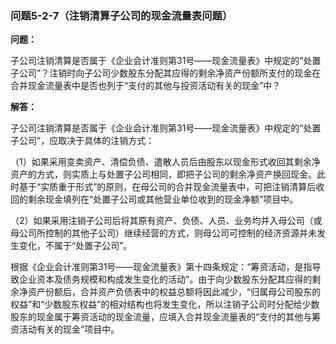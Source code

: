 ### 问题5-2-7（注销清算子公司的现金流量表问题）

**问题：**

子公司注销清算是否属于《企业会计准则第31号——现金流量表》中规定的“处置子公司”？注销时向子公司少数股东分配其应得的剩余净资产份额所支付的现金在合并现金流量表中是否也列于“支付的其他与投资活动有关的现金”中？

**解答：**

子公司注销清算是否属于《企业会计准则第31号——现金流量表》中规定的“处置子公司”，应取决于具体的注销方式：

（1）如果采用变卖资产、清偿负债、遣散人员后由股东以现金形式收回其剩余净资产的方式，则实质上与处置子公司相同，即把子公司的剩余净资产换回现金。此时基于“实质重于形式”的原则，在母公司的合并现金流量表中，可把注销清算后收回的剩余现金填列在“处置子公司或其他营业单位收到的现金净额”项目中。

（2）如果采用注销子公司后将其原有资产、负债、人员、业务均并入母公司（或母公司所控制的其他子公司）继续经营的方式，则母公司可控制的经济资源并未发生变化，不属于“处置子公司”。

根据《企业会计准则第31号——现金流量表》第十四条规定：“筹资活动，是指导致企业资本及债务规模和构成发生变化的活动”。由于向少数股东分配其应得的剩余净资产份额后，合并资产负债表中的权益总额将因此减少，“归属母公司股东的权益”和“少数股东权益”的相对结构也将发生变化，所以注销子公司时分配给少数股东的现金属于筹资活动的现金流量，应填入合并现金流量表的“支付的其他与筹资活动有关的现金”项目中。